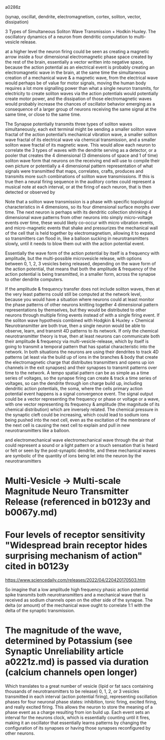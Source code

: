 a0286z

(synap, oscillat, dendrite, electromagnetism, cortex, soliton, vector, dissipation)

3 Types of Simultaneous Soliton Wave Transmission + Hodkin Huxley. The oscillatory dynamics of a neuron from dendritic computation to multi-vesicle release.

at a higher level the neuron firing could be seen as creating a magnetic arrow inside a four dimensional electromagnetic phase space created by the rest of the brain, essentially a vector written into negative space, because the action potential as an electrical event is probably creating an electromagnetic wave in the brain, at the same time the simultaneous creation of a mechanical wave & a magnetic wave, from the electrical wave would perhaps be of value for motor signals, moving the human body requires a lot more signalling power than what a single neuron transmits, for electricity to create soliton waves via the action potentials would potentially create motor power, and the dissipation of those electromagnetic waves would probably increase the chances of oscillator behavior emerging as a consequence of a larger group of neurons receiving the same signal at the same time, or close to the same time. 

The Synapse potentially transmits three types of soliton waves simultaneously, each exit terminal might be sending a smaller soliton wave fractal of the action potential’s mechanical vibration wave, a smaller soliton wave fractal of its electrical wave via chemical transmission, and a smaller soliton wave fractal of its magnetic wave. This would allow each neuron to correlate the 3 types of waves with the dendrite serving as a detector, or a pooler that creates the 4 dimensional (3 dimensions of space and 1 of time) soliton wave form that neurons on the receiving end will use to compile their own picture or potentially a 4 dimensional pattern representation of what signals were transmitted that maps, correlates,  crafts, produces and transmits more such combinations of soliton wave transmissions. If this is true then a neural firing sequence in the auditory cortex could represent a musical note at each interval, or at the firing of each neuron, that is then detected or observed by

Note that a soliton wave transmission is a phase with specific topological characteristics in 4 dimensions, so its four dimensional surface morphs over time. The next neuron is perhaps with its dendritic collection shrinking 4 dimensional wave patterns from other neurons into simply micro-voltage events over time, these would likely co-occur with micro vibration events, and micro-magnetic events that shake and pressurizes the mechanical wall of the cell that is held together by electromagnetism, allowing it to expand so transmitters can flood in, like a balloon sucking in neurotransmitters slowly, until it needs to blow them out with the action potential event.

Essentially the wave form of the action potential by itself is a frequency with amplitude, but the multi-possible microvesicle release, with options between 0, 1, 2, 3 vesicles being released, depending on the wave form of the action potential, that means that both the amplitude & frequency of the action potential is being transmitted, in a smaller form, across the synapse to other dendrite computers.

If the amplitude & frequency transfer does not include soliton waves, then at the very least patterns could still be computed at the network level, because you would have a situation where neurons could at least monitor the phase patterns of other neurons knitting together 4 dimensional pattern representations by themselves, but they would be distributed to other neurons through multiple firing events instead of with a single firing event. If the soliton wave hypothesis combined with Hodgkin & Huxley + Chemical Neurotransmitter are both true, then a single neuron would be able to observe, learn, and transmit 4D patterns to its network. If only the chemical neurotransmitter theory is true, then at least neurons can communicate both their amplitude & frequency via multi-vesicle-release, which by itself is going to transmit a temporal pattern that has spatial characteristic into the network. In both situations the neurons are using their dendrites to track 4D patterns (at least via the build up of ions in the branches & body that create the electromagnetic charge that distributes transmitters and opens up ion channels in the exit synapses) and their synapses to transmit patterns over time to the network. A tempo spatial pattern can be as simple as a time series of voltages, so the synapse firing can create & track a time series of voltages, so can the dendrite through ion charge build up, including dendritic action potentials, the soma, where the cells primary action potential event happens is a signal convergence event. The signal output could be a vector representing the frequency or phase or voltage or a wave, with one vector representing its frequency & amplitude (the magnitude of its chemical distribution) which are inversely related. The chemical pressure in the synaptic cleft could be increasing, which could lead to sodium ions being pushed into the next cell, even as the excitation of the membrane of the next cell is causing the next cell to explain and pull in new neurotransmitters like a balloon.

  and electromechanical wave electromechanical wave through the air that could represent a sound or a light pattern or a touch sensation that is heard or felt or seen by the post-synaptic dendrite, and these mechanical waves are symbolic of the quantity of ions being let into the neuron by the neurotransmitters

# Multi-Vesicle -> Multi-scale Magnitude Neuro Transmitter Release (referenced in b0123y and b0067y.md)
# Four levels of receptor sensitivity "Widespread brain receptor hides surprising mechanism of action" cited in b0123y 
https://www.sciencedaily.com/releases/2022/04/220420170503.htm

So imagine that a low amplitude high frequency phasic action potential spike transmits both neurotransmitters and a mechanical wave that is received as sodium channels open on the other side of the synapse. The delta (or amount) of the mechanical wave ought to correlate 1:1 with the delta of the synaptic transmission.

# The magnitude of the wave, determined by Potassium (see Synaptic Unreliability article a0221z.md) is passed via duration (calcium channels open longer)

Which translates to a great number of vesicle (lipid or fat sacs containing thousands of neurotransmitters to be release) 0, 1, 2, or 3 vesicles transmitted in each interval (action potential firing), representing oscillation phases for four neuronal phase states: inhibition, tonic firing, excited firing, and really excited firing. This allows the neuron to store the meaning of a phase event as a charge resulting from ion build up. Each event sets an interval for the neurons clock, which is essentially counting until it fires, making it an oscillator that essentially learns patterns by changing the configuration of its synapses or having those synapses reconfigured by other neurons.
